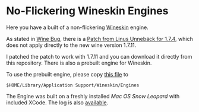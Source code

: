 # No-Flickering Wineskin Engines
Here you have a built of a non-flickering [Wineskin](http://wineskin.urgesoftware.com/tiki-index.php) engine.

As stated in [Wine Bug](http://bugs.winehq.org/show_bug.cgi?id=34166), there is a [Patch from Linus Unnebäck for 1.7.4](http://bugs.winehq.org/attachment.cgi?id=46394&action=edit), which does not apply directly to the new wine version 1.7.11.

I patched the patch to work with 1.7.11 and you can download it directly from this repository. There is also a prebuilt engine for Wineskin.

To use the prebuilt engine, please copy [this file](https://github.com/lnxbil/WineskinEngines/raw/master/WS9Wine-1.7.11-revert-flicker.tar.7z) to

    $HOME/Library/Application Support/Wineskin/Engines

The Engine was built on a freshly installed *Mac OS Snow Leopard* with included XCode. The log is also [available](https://github.com/lnxbil/WineskinEngines/raw/master/WS9Wine-1.7.11-revert-flicker.build.log.rtf).
